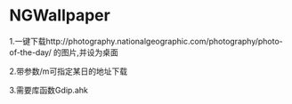 NGWallpaper
====================
1.一键下载http://photography.nationalgeographic.com/photography/photo-of-the-day/ 的图片,并设为桌面

2.带参数/m可指定某日的地址下载

3.需要库函数Gdip.ahk
